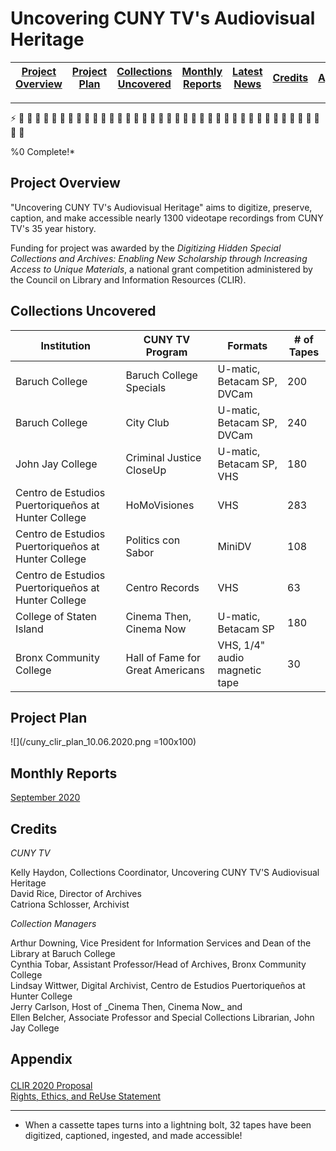 
<h1>Uncovering CUNY TV's Audiovisual Heritage</h1>

| [Project Overview](#about)| [Project Plan](#plan)| [Collections Uncovered](#coll) | [Monthly Reports](#month) | [Latest News](#news)  | [Credits](#cred) | [Appendix](#app)   
| ----------- | ----------- | ------- | ----------- | --------------------- | ---------------------| ---------------------

<hr>

:zap: :vhs: :vhs: :vhs: :vhs: :vhs: :vhs: :vhs: :vhs: :vhs: :vhs: :vhs: :vhs: :vhs: :vhs: :vhs: :vhs: :vhs: :vhs: :vhs: :vhs: :vhs: :vhs: :vhs: :vhs: :vhs: :vhs: :vhs: :vhs: :vhs: :vhs: :vhs: :vhs: :vhs: :vhs: :vhs: :vhs: :vhs: :vhs: :vhs: <p>  %0 Complete!* </p>

## <a name="about"> Project Overview </a>

"Uncovering CUNY TV's Audiovisual Heritage" aims to digitize, preserve, caption, and make accessible nearly 1300 videotape recordings from CUNY TV's 35 year history. 

Funding for project was awarded by the _Digitizing Hidden Special Collections and Archives: Enabling New Scholarship through Increasing Access to Unique Materials_, a national grant competition administered by the Council on Library and Information Resources (CLIR). 

## <a name="coll">Collections Uncovered</a>

| Institution | CUNY TV Program  | Formats | # of Tapes 
| ----------- | ----------- | ------- | ----------- 
| Baruch College | Baruch College Specials | U-matic, Betacam SP, DVCam | 200 
| Baruch College | City Club | U-matic, Betacam SP, DVCam | 240 
| John Jay College | Criminal Justice CloseUp | U-matic, Betacam SP, VHS | 180 
| Centro de Estudios Puertoriqueños at Hunter College | HoMoVisiones | VHS | 283 
| Centro de Estudios Puertoriqueños at Hunter College | Politics con Sabor | MiniDV | 108 
| Centro de Estudios Puertoriqueños at Hunter College | Centro Records | VHS | 63 
| College of Staten Island | Cinema Then, Cinema Now | U-matic, Betacam SP | 180 
| Bronx Community College | Hall of Fame for Great Americans | VHS, 1/4" audio magnetic tape | 30 

## <a name="plan">Project Plan</a>  

![](/cuny_clir_plan_10.06.2020.png =100x100)

## <a name="month">Monthly Reports</a>
<a href="https://github.com/kellyhaydon/kellyhaydon.github.io/blob/master/sept2020.md">September 2020</a>

## <a name="cred">Credits </a>

_CUNY TV_ <p>
Kelly Haydon, Collections Coordinator, Uncovering CUNY TV'S Audiovisual Heritage<br>
David Rice, Director of Archives<br>
Catriona Schlosser, Archivist<br>
 </p>
<p>

_Collection Managers_ <br>

</p>
Arthur Downing, Vice President for Information Services and Dean of the Library at Baruch College<br>
Cynthia Tobar, Assistant Professor/Head of Archives, Bronx Community College<br>
Lindsay Wittwer, Digital Archivist, Centro de Estudios Puertoriqueños at Hunter College<br>
Jerry Carlson, Host of _Cinema Then, Cinema Now_ and <br>
Ellen Belcher, Associate Professor and Special Collections Librarian, John Jay College<br>
<p>
 
## <a name="app">Appendix</a></p>

<a href="clir app 2019 2nd Round.pdf">CLIR 2020 Proposal</a><br>
<a href="Rights, Ethics and Re-Use Statement September 2019.pdf">Rights, Ethics, and ReUse Statement</a>

<p>
 
 <hr>

* When a cassette tapes turns into a lightning bolt, 32 tapes have been digitized, captioned, ingested, and made accessible!

